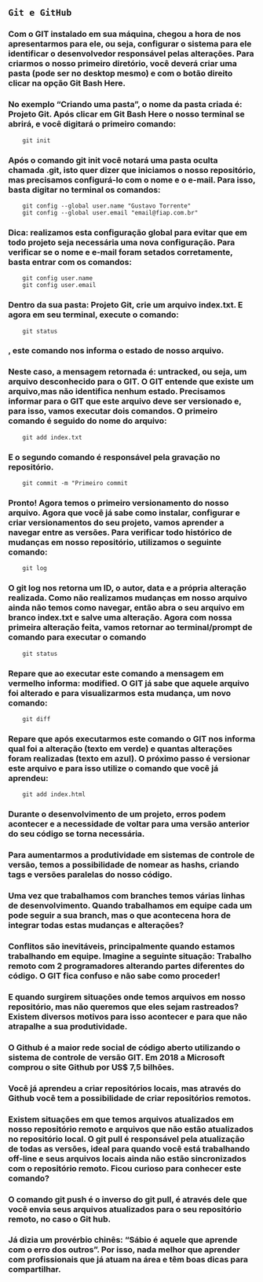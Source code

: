 ## **``Git e GitHub``**

### Com o GIT instalado em sua máquina, chegou a hora de nos apresentarmos para ele, ou seja, configurar o sistema para ele identificar o desenvolvedor responsável pelas alterações. Para criarmos o nosso primeiro diretório, você deverá criar uma pasta (pode ser no desktop mesmo) e com o botão direito clicar na opção Git Bash Here.

### No exemplo “Criando uma pasta”, o nome da pasta criada é: Projeto Git. Após clicar em Git Bash Here o nosso terminal se abrirá, e você digitará o primeiro comando: 
```git
    git init
```

### Após o comando git init você notará uma pasta oculta chamada .git, isto quer dizer que iniciamos o nosso repositório, mas precisamos configurá-lo com o nome e o e-mail. Para isso, basta digitar no terminal os comandos:
```git
    git config --global user.name "Gustavo Torrente"
    git config --global user.email "email@fiap.com.br"
```

### Dica: realizamos esta configuração global para evitar que em todo projeto seja necessária uma nova configuração. Para verificar se o nome e e-mail foram setados corretamente, basta entrar com os comandos:
```git
    git config user.name
    git config user.email
```

### Dentro da sua pasta: Projeto Git, crie um arquivo **index.txt**. E agora em seu terminal, execute o comando: 
```git
    git status
```
### , este comando nos informa o estado de nosso arquivo.

### Neste caso, a mensagem retornada é: **untracked**, ou seja, um  arquivo desconhecido para o GIT. O GIT entende que existe um arquivo,mas não identifica nenhum estado. Precisamos informar para o GIT que este arquivo deve ser versionado e, para isso, vamos executar dois comandos. O primeiro comando é seguido do nome do arquivo:

```git
    git add index.txt
```
### E o segundo comando é responsável pela gravação no repositório.
```git
    git commit -m "Primeiro commit
```

### Pronto! Agora temos o primeiro versionamento do nosso arquivo. Agora que você já sabe como instalar, configurar e criar versionamentos do seu projeto, vamos aprender a navegar entre as versões. Para verificar todo histórico de mudanças em nosso repositório, utilizamos o seguinte comando:

```git
    git log
```
### O git log nos retorna um ID, o autor, data e a própria alteração realizada. Como não realizamos mudanças em nosso arquivo ainda não temos como navegar, então abra o seu arquivo em branco index.txt e salve uma alteração. Agora com nossa primeira alteração feita, vamos retornar ao terminal/prompt de comando para executar o comando 
```git
    git status
```

### Repare que ao executar este comando a mensagem em vermelho informa: **modified**. O GIT já sabe que aquele arquivo foi alterado e para visualizarmos esta mudança, um novo comando: 
```git
    git diff
```
### Repare que após executarmos este comando o GIT nos informa qual  foi a alteração (texto em verde) e quantas alterações foram realizadas (texto em azul). O próximo passo é versionar este arquivo e para isso utilize o comando que você já aprendeu: 
```git 
    git add index.html
```
### Durante o desenvolvimento de um projeto, erros podem acontecer e a necessidade de voltar para uma versão anterior do seu código se torna necessária.

### Para aumentarmos a produtividade em sistemas de controle de versão, temos a possibilidade de nomear as hashs, criando tags e versões paralelas do nosso código.

### Uma vez que trabalhamos com branches temos várias linhas de desenvolvimento. Quando trabalhamos em equipe cada um pode seguir a  sua branch, mas o que acontecena hora de integrar todas estas mudanças e alterações?

### Conflitos são inevitáveis, principalmente quando estamos trabalhando em equipe. Imagine a seguinte situação: Trabalho remoto com 2 programadores alterando partes diferentes do código. O GIT fica confuso e não sabe como proceder!

### E quando surgirem situações onde temos arquivos em nosso repositório, mas não queremos que eles sejam rastreados? Existem diversos motivos para isso acontecer e para que não atrapalhe a sua produtividade.

### O Github é a maior rede social de código aberto utilizando o sistema de controle de versão GIT. Em 2018 a Microsoft comprou o site Github por US$ 7,5 bilhões.

### Você já aprendeu a criar repositórios locais, mas através do Github você tem a possibilidade de criar repositórios remotos.

### Existem situações em que temos arquivos atualizados em nosso repositório remoto e arquivos que não estão atualizados no  repositório local. O **git pull** é responsável pela atualização de todas as versões, ideal para quando você está trabalhando off-line e seus arquivos locais ainda não estão sincronizados com o repositório remoto. Ficou curioso para conhecer este comando?

### O comando git push é o inverso do **git pull**, é através dele que você envia seus arquivos atualizados para o seu repositório remoto, no caso o Git hub.

### Já dizia um provérbio chinês: “Sábio é aquele que aprende com o erro dos outros”. Por isso, nada melhor que aprender com profissionais que já atuam na área e têm boas dicas para compartilhar.